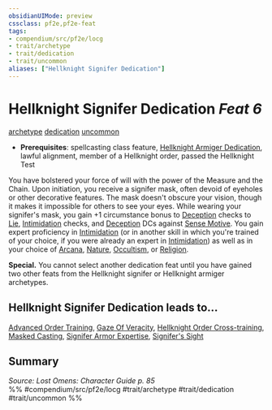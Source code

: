 ```yaml
---
obsidianUIMode: preview
cssclass: pf2e,pf2e-feat
tags:
- compendium/src/pf2e/locg
- trait/archetype
- trait/dedication
- trait/uncommon
aliases: ["Hellknight Signifer Dedication"]
---
```

# Hellknight Signifer Dedication  *Feat 6*  
[archetype](../../Rules/traits/archetype.md)  [dedication](../../Rules/traits/dedication.md)  [uncommon](../../Rules/traits/uncommon.md)  

- **Prerequisites**: spellcasting class feature, [Hellknight Armiger Dedication](hellknight-armiger-dedication-lowg.md), lawful alignment, member of a Hellknight order, passed the Hellknight Test

You have bolstered your force of will with the power of the Measure and the Chain. Upon initiation, you receive a signifer mask, often devoid of eyeholes or other decorative features. The mask doesn't obscure your vision, though it makes it impossible for others to see your eyes. While wearing your signifer's mask, you gain +1 circumstance bonus to [Deception](../skills.md#Deception) checks to [Lie](../../Rules/actions/lie.md), [Intimidation](../skills.md#Intimidation) checks, and [Deception](../skills.md#Deception) DCs against [Sense Motive](../../Rules/actions/sense-motive.md). You gain expert proficiency in [Intimidation](../skills.md#Intimidation) (or in another skill in which you're trained of your choice, if you were already an expert in [Intimidation](../skills.md#Intimidation)) as well as in your choice of [Arcana](../skills.md#Arcana), [Nature](../skills.md#Nature), [Occultism](../skills.md#Occultism), or [Religion](../skills.md#Religion).

**Special.** You cannot select another dedication feat until you have gained two other feats from the Hellknight signifer or Hellknight armiger archetypes.

## Hellknight Signifer Dedication leads to...

[Advanced Order Training](advanced-order-training-locg.md), [Gaze Of Veracity](gaze-of-veracity-locg.md), [Hellknight Order Cross-training](hellknight-order-cross-training-locg.md), [Masked Casting](masked-casting-locg.md), [Signifer Armor Expertise](signifer-armor-expertise-locg.md), [Signifer's Sight](signifers-sight-locg.md)

## Summary

*Source: Lost Omens: Character Guide p. 85*  
%% #compendium/src/pf2e/locg #trait/archetype #trait/dedication #trait/uncommon %%